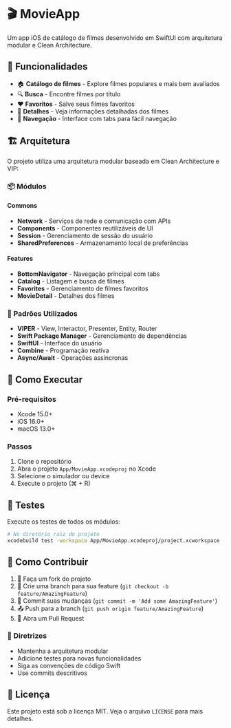 # 🎬 MovieApp

Um app iOS de catálogo de filmes desenvolvido em SwiftUI com arquitetura modular e Clean Architecture.

## 📱 Funcionalidades

- 🏠 **Catálogo de filmes** - Explore filmes populares e mais bem avaliados
- 🔍 **Busca** - Encontre filmes por título
- ❤️ **Favoritos** - Salve seus filmes favoritos
- 📖 **Detalhes** - Veja informações detalhadas dos filmes
- 🧭 **Navegação** - Interface com tabs para fácil navegação

## 🏗️ Arquitetura

O projeto utiliza uma arquitetura modular baseada em Clean Architecture e VIP:

### 📦 Módulos

#### Commons
- **Network** - Serviços de rede e comunicação com APIs
- **Components** - Componentes reutilizáveis de UI
- **Session** - Gerenciamento de sessão do usuário
- **SharedPreferences** - Armazenamento local de preferências

#### Features
- **BottomNavigator** - Navegação principal com tabs
- **Catalog** - Listagem e busca de filmes
- **Favorites** - Gerenciamento de filmes favoritos
- **MovieDetail** - Detalhes dos filmes

### 🎯 Padrões Utilizados
- **VIPER** - View, Interactor, Presenter, Entity, Router
- **Swift Package Manager** - Gerenciamento de dependências
- **SwiftUI** - Interface do usuário
- **Combine** - Programação reativa
- **Async/Await** - Operações assíncronas

## 🚀 Como Executar

### Pré-requisitos
- Xcode 15.0+
- iOS 16.0+
- macOS 13.0+

### Passos
1. Clone o repositório
2. Abra o projeto `App/MovieApp.xcodeproj` no Xcode
3. Selecione o simulador ou device
4. Execute o projeto (⌘ + R)

## 🧪 Testes

Execute os testes de todos os módulos:

```bash
# No diretório raiz do projeto
xcodebuild test -workspace App/MovieApp.xcodeproj/project.xcworkspace -scheme MovieApp -destination 'platform=iOS Simulator,name=iPhone 15'
```

## 🤝 Como Contribuir

1. 🍴 Faça um fork do projeto
2. 🌟 Crie uma branch para sua feature (`git checkout -b feature/AmazingFeature`)
3. 💾 Commit suas mudanças (`git commit -m 'Add some AmazingFeature'`)
4. 📤 Push para a branch (`git push origin feature/AmazingFeature`)
5. 🔄 Abra um Pull Request

### 📝 Diretrizes
- Mantenha a arquitetura modular
- Adicione testes para novas funcionalidades
- Siga as convenções de código Swift
- Use commits descritivos

## 📄 Licença

Este projeto está sob a licença MIT. Veja o arquivo `LICENSE` para mais detalhes.

